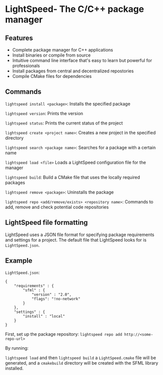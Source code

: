 # LightSpeed- The C/C++ package manager

## Features
- Complete package manager for C++ applications
- Install binaries or compile from source
- Intuitive command line interface that's easy to learn but powerful for professionals
- Install packages from central and decentralized repostories
- Compile CMake files for dependencies

## Commands
```lightspeed install <package>```: Installs the specified package

```lightspeed version```: Prints the version

```lightspeed status```: Prints the current status of the project

```lightspeed create <project name>```: Creates a new project in the specified directory

```lightspeed search <package name>```: Searches for a package with a certain name

```lightspeed load <file>``` Loads a LightSpeed configuration file for the manager

```lightspeed build```: Build a CMake file that uses the locally required packages

```lightspeed remove <package>```: Uninstalls the package

```lightspeed repo <add/remove/exists> <repository name>```: Commands to add, remove and check potential code repositories

## LightSpeed file formatting
LightSpeed uses a JSON file format for specifying package requirements and settings for a project. The default file that LightSpeed looks for is ```LightSpeed.json```.

## Example

```LightSpeed.json```:

```
{
    "requirements" : {
        "sfml" : {
            "version" : "2.0",
            "flags": "!no-network"
        }
    },
    "settings" : {
        "install" : "local"
    }
}
```
First, set up the package repository:
```lightspeed repo add http://<some-repo-url>```

By running:

```lightspeed load```
and then
```lightspeed build```
a ```LightSpeed.cmake``` file will be generated, and a ```cmakebuild``` directory will be created with the SFML library installed.
